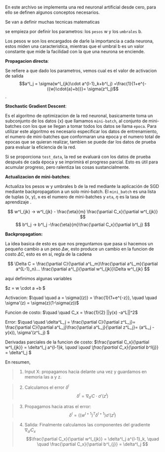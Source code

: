 
En este archivo se implementa una red neuronal artificial desde cero, para ello se definen algunos conceptos necesarios. 

Se van a definir muchas tecnicas matematicas 


se empieza por definir los parametros: los `pesos` w y los `umbrales` b. 

Los pesos w son los encargados de darle la importancia a cada neurona, estos miden una caracteristica, mientras que el umbral b es un valor constante que mide la facilidad con la que una neurona se enciende.

**Propagacion directa**: 

Se refiere a que dado los parametros, vemos cual es el valor de activacion de salida  $$a^l_j = \sigma(w^l_{jk}\cdot a^{l-1}_k+b^l_j)  =\frac{1}{1+e^{-({w}\cdot{a}+b)}}= \sigma(z^l_j)$$.

**Stochastic Gradient Descent**: 

Es el algoritmo de optimizacion de la red neuronal, basicamente toma un subconjunto de los datos {x} que llamamos `mini-batch`, al conjunto de mini-batches con los que se llegan a tomar todos los datos se llama `epoca`.
Para utilizar este algoritmo es necesario especificar los datos de entrenamiento, el numero de mini-batches que conformaran una epoca y el numero total de epocas que se quieran realizar, tambien se puede dar los datos de prueba para evaluar la eficiencia de la red.

Si se proporciona ``test_data``, la red se evaluará con los datos de prueba después de cada época y se imprimirá el progreso parcial. Esto es útil para acumular progreso, pero ralentiza las cosas sustancialmente.

**Actualizacion de mini-batches**: 

Actualiza los pesos w y umbrales b de la red mediante la aplicación de SGD mediante backpropagation a un solo mini-batch. El `mini_batch` es una lista de tuplas (x, y), `m` es el numero de mini-batches y `eta`, $\eta$ es la tasa de aprendizaje .

$$ w^l_{jk} → w^l_{jk} - \frac{\eta}{m} \frac{\partial C_x}{\partial w^l_{jk}} $$
$$ b^l_j → b^l_j -\frac{\eta}{m}\frac{\partial C_x}{\partial b^l_j} $$


**Backpropagation:**

La idea basica de esto es que nos preguntamos que pasa si hacemos un pequeño cambio a un peso $\Delta w$, esto produce un cambio en la funcion de costo $\Delta C$, esto es en sí, regla de la cadena


$$ \Delta C = \frac{\partial C}{\partial a^L_m}\frac{\partial a^L_m}{\partial a^{L-1}_n}... \frac{\partial a^l_j}{\partial w^l_{jk}}\Delta w^l_{jk} $$

aqui definimos algunas variables 

$z = w \cdot a +b $ 

Activacion:  $\quad \quad a = \sigma{(z)} = \frac{1}{1+e^{-z}}, \quad \quad \sigma'(z) = \sigma(z)(1-\sigma(z))$

Funcion de costo: $\quad \quad C_x = \frac{1}{2} ||y(x) -a^L||^2$

Error: $\quad \quad \delta^L_j = \frac{\partial C}{\partial z^L_j}= \frac{\partial C}{\partial a^L_j}\frac{\partial a^L_j}{\partial z^L_j}= (a^L_j -y(x))\, \sigma'(z^L_j) $

Derivadas parciales de la funcion de costo:
$\frac{\partial C_x}{\partial w^l_{jk}} = \delta^l_j a^{l-1}_k,  \quad \quad \frac{\partial C_x}{\partial b^l_{j}} = \delta^l_j $

En resumen, 


> 1. Input X: propagamos hacia delante una vez y guardamos en memoria las a y z.


> 2. Calculamos el error $\delta^l$ 
$$ \delta^l = \nabla_{a^l}C\cdot\sigma'(z^l) $$



> 3. Propagamos hacia atras el error: 
$$ \delta^l = ((w^{l+1} )^T\delta^{l+1}) \sigma'(z^l)$$



> 4. Salida: Finalmente calculamos las componentes del gradiente $∇_{a^l}C_x$
$$\frac{\partial C_x}{\partial w^l_{jk}} = \delta^l_j a^{l-1}_k,  \quad \quad \frac{\partial C_x}{\partial b^l_{j}} = \delta^l_j $$











